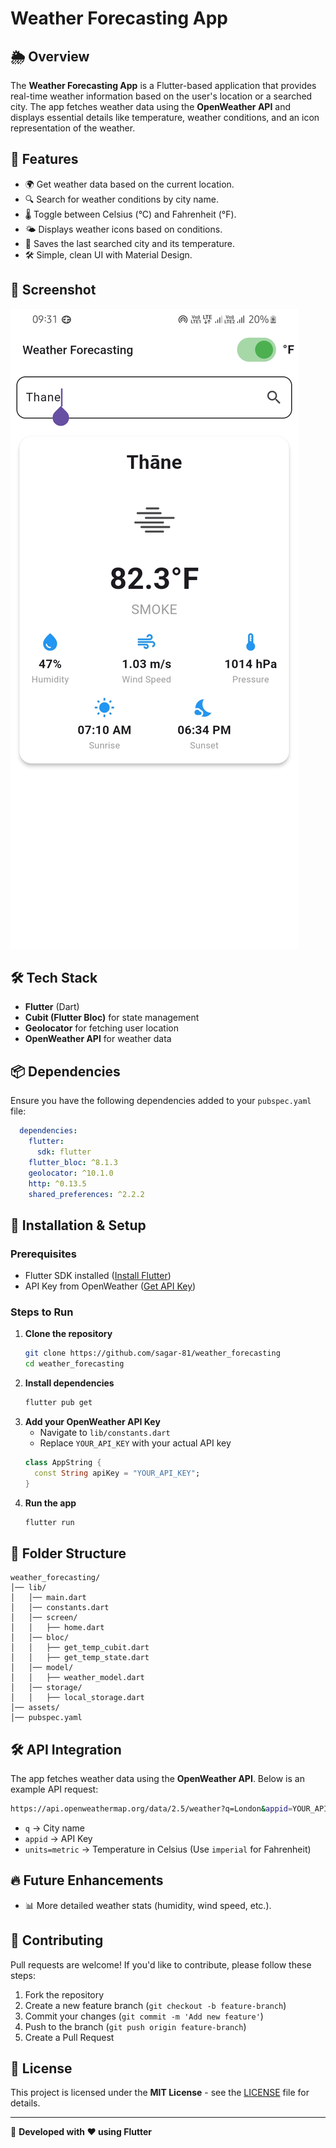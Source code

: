 # Weather Forecasting App

## 🌦 Overview
The **Weather Forecasting App** is a Flutter-based application that provides real-time weather information based on the user's location or a searched city. The app fetches weather data using the **OpenWeather API** and displays essential details like temperature, weather conditions, and an icon representation of the weather.

## 🚀 Features
- 🌍 Get weather data based on the current location.
- 🔍 Search for weather conditions by city name.
- 🌡 Toggle between Celsius (°C) and Fahrenheit (°F).
- 🌤 Displays weather icons based on conditions.
- 💾 Saves the last searched city and its temperature.
- 🛠 Simple, clean UI with Material Design.

## 📸 Screenshot  
![Home Screen](./assets/home.jpg)

## 🛠 Tech Stack
- **Flutter** (Dart)
- **Cubit (Flutter Bloc)** for state management
- **Geolocator** for fetching user location
- **OpenWeather API** for weather data

## 📦 Dependencies
Ensure you have the following dependencies added to your `pubspec.yaml` file:
```yaml
  dependencies:
    flutter:
      sdk: flutter
    flutter_bloc: ^8.1.3
    geolocator: ^10.1.0
    http: ^0.13.5
    shared_preferences: ^2.2.2
```

## 🔧 Installation & Setup
### Prerequisites
- Flutter SDK installed ([Install Flutter](https://docs.flutter.dev/get-started/install))
- API Key from OpenWeather ([Get API Key](https://home.openweathermap.org/api_keys))

### Steps to Run
1. **Clone the repository**
   ```sh
   git clone https://github.com/sagar-81/weather_forecasting
   cd weather_forecasting
   ```
2. **Install dependencies**
   ```sh
   flutter pub get
   ```
3. **Add your OpenWeather API Key**
   - Navigate to `lib/constants.dart`
   - Replace `YOUR_API_KEY` with your actual API key
   ```dart
   class AppString {
     const String apiKey = "YOUR_API_KEY";
   }
   ```
4. **Run the app**
   ```sh
   flutter run
   ```

## 📜 Folder Structure
```
weather_forecasting/
│── lib/
│   │── main.dart
│   │── constants.dart
│   │── screen/
│   │   ├── home.dart
│   │── bloc/
│   │   ├── get_temp_cubit.dart
│   │   ├── get_temp_state.dart
│   │── model/
│   │   ├── weather_model.dart
│   │── storage/
│   │   ├── local_storage.dart  
│── assets/
│── pubspec.yaml
```

## 🛠 API Integration
The app fetches weather data using the **OpenWeather API**. Below is an example API request:
```sh
https://api.openweathermap.org/data/2.5/weather?q=London&appid=YOUR_API_KEY&units=metric
```
- `q` → City name
- `appid` → API Key
- `units=metric` → Temperature in Celsius (Use `imperial` for Fahrenheit)

## 🔥 Future Enhancements
- 📊 More detailed weather stats (humidity, wind speed, etc.).

## 🤝 Contributing
Pull requests are welcome! If you'd like to contribute, please follow these steps:
1. Fork the repository
2. Create a new feature branch (`git checkout -b feature-branch`)
3. Commit your changes (`git commit -m 'Add new feature'`)
4. Push to the branch (`git push origin feature-branch`)
5. Create a Pull Request

## 📜 License
This project is licensed under the **MIT License** - see the [LICENSE](LICENSE) file for details.

---
🚀 **Developed with ❤️ using Flutter**

